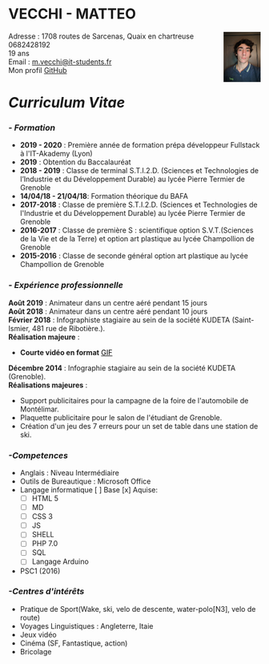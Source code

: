 # VECCHI - MATTEO
Adresse<img src="./image/image.png" align=right> : 1708 routes de Sarcenas, Quaix en chartreuse  
0682428192  
19 ans  
Email : m.vecchi@it-students.fr  
Mon profil [GitHub](https://github.com/matvki)  
# __*Curriculum Vitae*__ 
### *- Formation* 
* **2019 - 2020** : Première année de formation prépa développeur Fullstack à l'IT-Akademy (Lyon)
* **2019** : Obtention du Baccalauréat 
* **2018 - 2019** : Classe de terminal S.T.I.2.D. (Sciences et Technologies de l’Industrie et du Développement Durable) au lycée Pierre Termier de Grenoble
* **14/04/18 - 21/04/18**: Formation théorique du BAFA
* **2017-2018** : Classe de première S.T.I.2.D. (Sciences et Technologies de l'Industrie et du Développement Durable) au lycée Pierre Termier de Grenoble
* **2016-2017** : Classe de première S : scientifique option S.V.T.(Sciences de la Vie et de la Terre) et option art plastique au lycée Champollion de Grenoble
* **2015-2016** : Classe de seconde général option art plastique au lycée Champollion de Grenoble
### *- Expérience professionnelle*
**Août 2019** : Animateur dans un centre aéré pendant 15 jours  
**Août 2018** : Animateur dans un centre aéré pendant 10 jours  
**Février 2018**  : Infographiste stagiaire au sein de la société KUDETA (Saint-Ismier, 481 rue de Ribotière.).  
__Réalisation majeure__ :  
* **Courte vidéo en format** <a href="https://youtu.be/VOCVIj5O7sc" style="color:black;">GIF</a> 

**Décembre 2014** : Infographie stagiaire au sein de la société KUDETA (Grenoble).  
__Réalisations majeures__ :  
*  Support publicitaires pour la campagne de la foire de l'automobile de Montélimar.
* Plaquette publicitaire pour le salon de l'étudiant de Grenoble.
* Création d'un jeu des 7 erreurs pour un set de table dans une station de ski.
### *-Competences*
* Anglais : Niveau Intermédiaire
* Outils de Bureautique : Microsoft Office
* Langage informatique [ ] Base [x] Aquise: 
    * [ ] HTML 5
    * [ ] MD
    * [ ] CSS 3
    * [ ] JS
    * [ ] SHELL
    * [ ] PHP 7.0
    * [ ] SQL
    * [ ] Langage Arduino
* PSC1 (2016)
### *-Centres d'intérêts*
* Pratique de Sport(Wake, ski, velo de descente, water-polo[N3], velo de route)
* Voyages Linguistiques : Angleterre, Itaie
* Jeux vidéo
* Cinéma (SF, Fantastique, action)
* Bricolage  